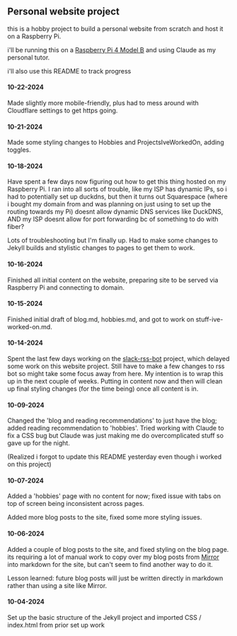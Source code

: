 ## Personal website project

this is a hobby project to build a personal website from scratch and host it on a Raspberry Pi. 

i'll be running this on a [Raspberry Pi 4 Model B](https://vilros.com/products/raspberry-pi-4-model-b-1?variant=40809478750302) and using Claude as my personal tutor. 

i'll also use this README to track progress

#### 10-22-2024

Made slightly more mobile-friendly, plus had to mess around with Cloudflare settings to get https going. 

#### 10-21-2024

Made some styling changes to Hobbies and ProjectsIveWorkedOn, adding toggles. 

#### 10-18-2024

Have spent a few days now figuring out how to get this thing hosted on my Raspberry Pi. I ran into all sorts of trouble, like my ISP has dynamic IPs, so i had to potentially set up duckdns, but then it turns out Squarespace (where i bought my domain from and was planning on just using to set up the routing towards my Pi) doesnt allow dynamic DNS services like DuckDNS, AND my ISP doesnt allow for port forwarding bc of something to do with fiber? 

Lots of troubleshooting but I'm finally up. Had to make some changes to Jekyll builds and stylistic changes to pages to get them to work. 

#### 10-16-2024

Finished all initial content on the website, preparing site to be served via Raspberry Pi and connecting to domain.  

#### 10-15-2024

Finished initial draft of blog.md, hobbies.md, and got to work on stuff-ive-worked-on.md. 

#### 10-14-2024

Spent the last few days working on the [slack-rss-bot](https://github.com/brunny-eth/slack-rss-bot) project, which delayed some work on this website project. Still have to make a few changes to rss bot so might take some focus away from here. My intention is to wrap this up in the next couple of weeks. Putting in content now and then will clean up final styling changes (for the time being) once all content is in.

#### 10-09-2024

Changed the 'blog and reading recommendations' to just have the blog; added reading recommendation to 'hobbies'. Tried working with Claude to fix a CSS bug but Claude was just making me do overcomplicated stuff so gave up for the night.

(Realized i forgot to update this README yesterday even though i worked on this project)

#### 10-07-2024

Added a 'hobbies' page with no content for now; fixed issue with tabs on top of screen being inconsistent across pages.

Added more blog posts to the site, fixed some more styling issues.

#### 10-06-2024

Added a couple of blog posts to the site, and fixed styling on the blog page. its requiring a lot of manual work to copy over my blog posts from [Mirror](https://mirror.xyz/brunny.eth) into markdown for the site, but can't seem to find another way to do it. 

Lesson learned: future blog posts will just be written directly in markdown rather than using a site like Mirror. 

#### 10-04-2024

Set up the basic structure of the Jekyll project and imported CSS / index.html from prior set up work
